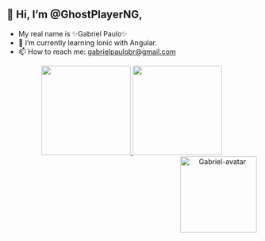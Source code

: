 ## 👋 Hi, I’m @GhostPlayerNG, 
- My real name is ✨Gabriel Paulo✨
- 🌱 I’m currently learning Ionic with Angular.
- 📫 How to reach me: gabrielpaulobr@gmail.com
<!---
não está completo...
is not complete....
--->
<div align="center">
  <a href="https://github.com/GhostPlayerNG">
  <img height="180em" src="https://github-readme-stats.vercel.app/api?username=GhostPlayerNG&show_icons=true&theme=dracula&include_all_commits=true&count_private=true"/>
  <img height="180em" src="https://github-readme-stats.vercel.app/api/top-langs/?username=GhostPlayerNG&layout=compact&langs_count=7&theme=dracula"/>
  <img align="right" alt="Gabriel-avatar" height="154" src="https://share-cdn.picrew.me/shareImg/org/202111/338224_U8FOBNnB.png"/>
</div>
